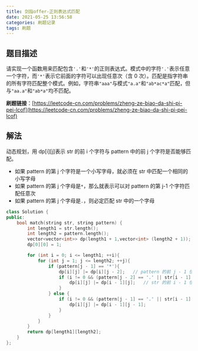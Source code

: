 ```yaml
---
title: 剑指offer-正则表达式匹配
date: 2021-05-25 13:56:58
categories: 刷题记录
tags: 刷题
---
```


## 题目描述

请实现一个函数用来匹配包含`'.'`和`'*'`的正则表达式。模式中的字符`'.'`表示任意一个字符，而`'*'`表示它前面的字符可以出现任意次（含 0 次）。匹配是指字符串的所有字符匹配整个模式。例如，字符串`"aaa"`与模式`"a.a"`和`"ab*ac*a"`匹配，但与`"aa.a"`和`"ab*a"`均不匹配。

**刷题链接**：[https://leetcode-cn.com/problems/zheng-ze-biao-da-shi-pi-pei-lcof](https://leetcode-cn.com/problems/zheng-ze-biao-da-shi-pi-pei-lcof)

<!--more-->

## 解法

动态规划，用 dp[i][j]表示 str 的前 i 个字符与 pattern 中的前 j 个字符是否能够匹配。

- 如果 pattern 的第 j 个字符是一个小写字母，就必须在 str 中匹配一个相同的小写字母
- 如果 pattern 的第 j 个字母是`*`，那么就表示可以对 pattern 的第 j-1 个字符匹配任意次
- 如果 pattern 的第 j 个字母是`.`，则必定匹配 str 中的一个字母

```C++
class Solution {
public:
    bool match(string str, string pattern) {
        int length1 = str.length();
        int length2 = pattern.length();
        vector<vector<int>> dp(length1 + 1,vector<int> (length2 + 1));
        dp[0][0] = 1;

        for (int i = 0; i <= length1; ++i){
            for (int j = 1; j <= length2; ++j){
                if (pattern[j - 1] == '*'){
                    dp[i][j] |= dp[i][j - 2];   // pattern 的前 j - 1 位是否匹配
                    if (i != 0 && (pattern[j - 2] == '.' || str[i - 1] == pattern[j - 2])){
                        dp[i][j] |= dp[i - 1][j];   // str 的前 i - 1 位是否匹配
                    }
                } else {
                    if (i != 0 && (pattern[j - 1] == '.' || str[i - 1] == pattern[j - 1])){
                        dp[i][j] |= dp[i - 1][j - 1];
                    }
                }
            }
        }
        return dp[length1][length2];
    }
};
```
